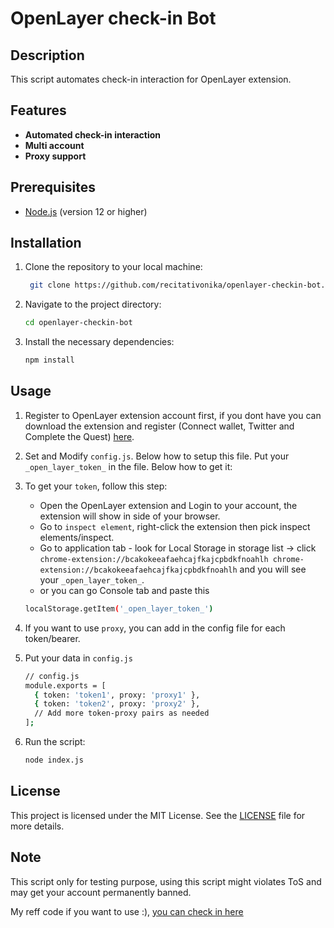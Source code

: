 # OpenLayer check-in Bot 

## Description
This script automates check-in interaction for OpenLayer extension.

## Features
- **Automated check-in interaction**
- **Multi account**
- **Proxy support**

## Prerequisites
- [Node.js](https://nodejs.org/) (version 12 or higher)

## Installation

1. Clone the repository to your local machine:
   ```bash
	git clone https://github.com/recitativonika/openlayer-checkin-bot.git
   ```
2. Navigate to the project directory:
	```bash
	cd openlayer-checkin-bot
	```
3. Install the necessary dependencies:
	```bash
	npm install
	```

## Usage
1. Register to OpenLayer extension account first, if you dont have you can download the extension and register (Connect wallet, Twitter and Complete the Quest) [here](https://chromewebstore.google.com/detail/openlayer-extension/bcakokeeafaehcajfkajcpbdkfnoahlh).
2. Set and Modify `config.js`. Below how to setup this file. Put your `_open_layer_token_` in the file. Below how to get it:
3. To get your `token`, follow this step:
	- Open the OpenLayer extension and Login to your account, the extension will show in side of your browser.
	- Go to `inspect element`, right-click the extension then pick inspect elements/inspect.
	- Go to application tab - look for Local Storage in storage list -> click `chrome-extension://bcakokeeafaehcajfkajcpbdkfnoahlh
chrome-extension://bcakokeeafaehcajfkajcpbdkfnoahlh` and you will see your `_open_layer_token_`.
	- or you can go Console tab and paste this 
	```bash
	localStorage.getItem('_open_layer_token_')
	```
4. If you want to use `proxy`, you can add in the config file for each token/bearer.
6. Put your data in `config.js`
	```bash
	// config.js
	module.exports = [
	  { token: 'token1', proxy: 'proxy1' },
	  { token: 'token2', proxy: 'proxy2' },
	  // Add more token-proxy pairs as needed
	];

	```

5. Run the script:
	```bash
	node index.js
	```

## License
This project is licensed under the MIT License. See the [LICENSE](LICENSE) file for more details.

## Note
This script only for testing purpose, using this script might violates ToS and may get your account permanently banned.

My reff code if you want to use :), [you can check in here](https://gist.github.com/recitativonika/f2581184a0b724a451dfe1964241bf06)